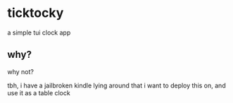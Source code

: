 # ticktocky

a simple tui clock app

## why?

why not?

tbh, i have a jailbroken kindle lying around that i want to deploy this on, and use it as a table clock
